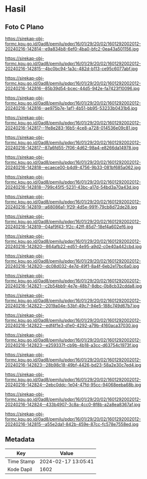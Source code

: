 # Hasil

## Foto C Plano

https://sirekap-obj-formc.kpu.go.id/0ad8/pemilu/pdpr/16/01/29/20/02/1601292002012-20240216-142814--e9a834b8-6ef0-4ba0-bfc2-0ea43a501156.jpg

https://sirekap-obj-formc.kpu.go.id/0ad8/pemilu/pdpr/16/01/29/20/02/1601292002012-20240216-142815--4bc0bc94-1a3c-482d-b113-ce95c6077abf.jpg

https://sirekap-obj-formc.kpu.go.id/0ad8/pemilu/pdpr/16/01/29/20/02/1601292002012-20240216-142816--85b39d54-bcec-44d5-942e-fa7423f10096.jpg

https://sirekap-obj-formc.kpu.go.id/0ad8/pemilu/pdpr/16/01/29/20/02/1601292002012-20240216-142816--ae975b7e-1af1-4b51-bb95-53233b0431b6.jpg

https://sirekap-obj-formc.kpu.go.id/0ad8/pemilu/pdpr/16/01/29/20/02/1601292002012-20240216-142817--1fe8e283-16b5-4ce8-a728-014536e09c81.jpg

https://sirekap-obj-formc.kpu.go.id/0ad8/pemilu/pdpr/16/01/29/20/02/1601292002012-20240216-142817--87a6fd55-7f06-4d62-98a4-e8266da14978.jpg

https://sirekap-obj-formc.kpu.go.id/0ad8/pemilu/pdpr/16/01/29/20/02/1601292002012-20240216-142818--ecaece00-b4d9-4756-9b33-081bf685a062.jpg

https://sirekap-obj-formc.kpu.go.id/0ad8/pemilu/pdpr/16/01/29/20/02/1601292002012-20240216-142818--799c45f5-5231-43bc-a17d-54bd3a70a43d.jpg

https://sirekap-obj-formc.kpu.go.id/0ad8/pemilu/pdpr/16/01/29/20/02/1601292002012-20240216-142819--a68086a1-1f29-4d5e-991f-79cb8d72de28.jpg

https://sirekap-obj-formc.kpu.go.id/0ad8/pemilu/pdpr/16/01/29/20/02/1601292002012-20240216-142819--04af9f43-1f2c-42ff-85d7-18ef4a602ef6.jpg

https://sirekap-obj-formc.kpu.go.id/0ad8/pemilu/pdpr/16/01/29/20/02/1601292002012-20240216-142820--864afb22-ed51-4e95-a9d2-c0e40a442cbd.jpg

https://sirekap-obj-formc.kpu.go.id/0ad8/pemilu/pdpr/16/01/29/20/02/1601292002012-20240216-142820--dc08d032-4e7d-49f1-8a4f-6eb2e17bc6a0.jpg

https://sirekap-obj-formc.kpu.go.id/0ad8/pemilu/pdpr/16/01/29/20/02/1601292002012-20240216-142821--c2b54bb9-4e7e-48b7-8dbc-0b8cb32cdda8.jpg

https://sirekap-obj-formc.kpu.go.id/0ad8/pemilu/pdpr/16/01/29/20/02/1601292002012-20240216-142822--2019a04e-53bf-49c7-94e5-188c749d67b7.jpg

https://sirekap-obj-formc.kpu.go.id/0ad8/pemilu/pdpr/16/01/29/20/02/1601292002012-20240216-142822--edf4f1e3-d1e0-4292-a79b-4160aca37030.jpg

https://sirekap-obj-formc.kpu.go.id/0ad8/pemilu/pdpr/16/01/29/20/02/1601292002012-20240216-142823--e259337f-cb9b-4b18-a3cc-d63754c1973f.jpg

https://sirekap-obj-formc.kpu.go.id/0ad8/pemilu/pdpr/16/01/29/20/02/1601292002012-20240216-142823--28b98c18-49bf-4426-bd23-58a2e30c7ed4.jpg

https://sirekap-obj-formc.kpu.go.id/0ad8/pemilu/pdpr/16/01/29/20/02/1601292002012-20240216-142824--2ebc0ddc-1e04-47fd-95cc-94068eeba68b.jpg

https://sirekap-obj-formc.kpu.go.id/0ad8/pemilu/pdpr/16/01/29/20/02/1601292002012-20240216-142824--433b4907-3c8a-4cc0-8f8b-a2a8ea8367af.jpg

https://sirekap-obj-formc.kpu.go.id/0ad8/pemilu/pdpr/16/01/29/20/02/1601292002012-20240216-142815--a55e2da1-842b-459e-87cc-fc578e7558ed.jpg


## Metadata

| Key        | Value               |
| ---------- | ------------------- |
| Time Stamp | 2024-02-17 13:05:41 |
| Kode Dapil | 1602                |



